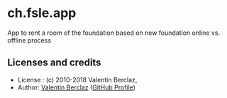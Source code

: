 ch.fsle.app
=====================
App to rent a room of the foundation based on new foundation online vs. offline process

## Licenses and credits
* License : (c) 2010-2018 Valentin Berclaz, 
* Author: [Valentin Berclaz](http://www.brclz.ch/) ([GitHub Profile](https://github.com/ValentinBrclz))
